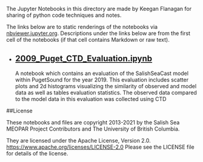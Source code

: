 The Jupyter Notebooks in this directory are made by Keegan Flanagan
for sharing of python code techniques and notes.

The links below are to static renderings of the notebooks via
[nbviewer.jupyter.org](https://nbviewer.jupyter.org/).
Descriptions under the links below are from the first cell of the notebooks
(if that cell contains Markdown or raw text).

* ## [2009_Puget_CTD_Evaluation.ipynb](https://nbviewer.jupyter.org/github/SalishSeaCast/analysis-keegan/blob/master/notebooks/Evaluations/Individual_year_CTD_evaluations/2009_Puget_CTD_Evaluation.ipynb)  
    
    A notebook which contains an evaluation of the SalishSeaCast model within PugetSound for the year 2019. This evaluation includes scatter plots and 2d histograms visualizing the similarity of observed and model data as well as tables evaluation statistics. The observed data compared to the model data in this evaluation was collected using CTD


##License

These notebooks and files are copyright 2013-2021
by the Salish Sea MEOPAR Project Contributors
and The University of British Columbia.

They are licensed under the Apache License, Version 2.0.
https://www.apache.org/licenses/LICENSE-2.0
Please see the LICENSE file for details of the license.
